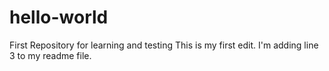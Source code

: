 # hello-world
First Repository for learning and testing
This is my first edit. I'm adding line 3 to my readme file.
